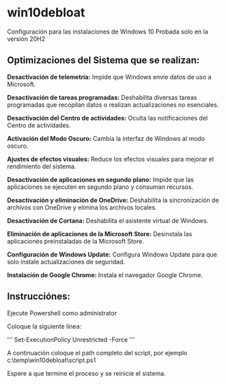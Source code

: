 # win10debloat
Configuración para las instalaciones de Windows 10
Probada solo en la versión 20H2



## Optimizaciones del Sistema que se realizan:

**Desactivación de telemetría:** Impide que Windows envíe datos de uso a Microsoft.

**Desactivación de tareas programadas:** Deshabilita diversas tareas programadas que recopilan datos o realizan actualizaciones no esenciales.

**Desactivación del Centro de actividades:** Oculta las notificaciones del Centro de actividades.

**Activación del Modo Oscuro:** Cambia la interfaz de Windows al modo oscuro.

**Ajustes de efectos visuales:** Reduce los efectos visuales para mejorar el rendimiento del sistema.

**Desactivación de aplicaciones en segundo plano:** Impide que las aplicaciones se ejecuten en segundo plano y consuman recursos.

**Desactivación y eliminación de OneDrive:** Deshabilita la sincronización de archivos con OneDrive y elimina los archivos locales.

**Desactivación de Cortana:** Deshabilita el asistente virtual de Windows.

**Eliminación de aplicaciones de la Microsoft Store:** Desinstala las aplicaciones preinstaladas de la Microsoft Store.

**Configuración de Windows Update:** Configura Windows Update para que solo instale actualizaciones de seguridad.

**Instalación de Google Chrome:** Instala el navegador Google Chrome.


## Instrucciónes:

Ejecute Powershell como administrator

Coloque la siguiente línea:

'''
Set-ExecutionPolicy Unrestricted -Force
'''

A continuación coloque el path completo del script, por ejemplo 
c:\temp\win10debloat\script.ps1

Espere a que termine el proceso y se reinicie el sistema.

